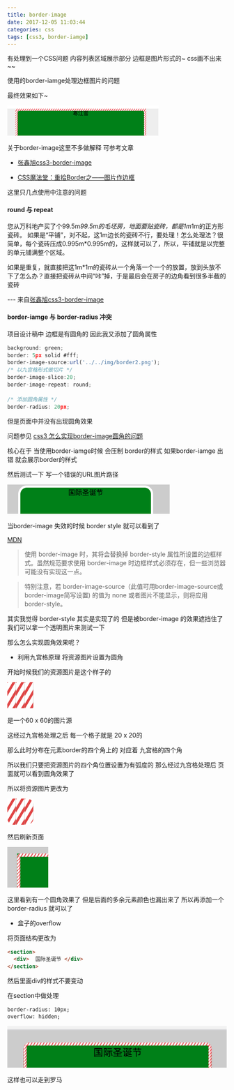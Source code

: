 ```yaml
---
title: border-image
date: 2017-12-05 11:03:44
categories: css
tags: [css3, border-iamge]
---
```


有处理到一个CSS问题 内容列表区域展示部分 边框是图片形式的~ css画不出来~~

<!--more-->

使用的border-iamge处理边框图片的问题

最终效果如下~

![border](/img/borderImage/border1.png)

关于border-image这里不多做解释  可参考文章

* [张鑫旭css3-border-image](http://www.zhangxinxu.com/wordpress/2010/01/css3-border-image/)

* [CSS魔法堂：重拾Border之——图片作边框](https://www.cnblogs.com/fsjohnhuang/p/5449717.html)

这里只几点使用中注意的问题

#### round 与 repeat

您从万科地产买了个99.5m*99.5m的毛坯房，地面要贴瓷砖，都是1m*1m的正方形瓷砖。
  如果是“平铺”，对不起，这1m边长的瓷砖不行，要处理！怎么处理法？很简单，每个瓷砖压成0.995m*0.995m的，这样就可以了，所以，平铺就是以完整的单元铺满整个区域。

  如果是重复，就直接把这1m*1m的瓷砖从一个角落一个一个的放置，放到头放不下了怎么办？直接把瓷砖从中间“咔”掉，于是最后会在房子的边角看到很多半截的瓷砖

 --- 来自[张鑫旭css3-border-image](http://www.zhangxinxu.com/wordpress/2010/01/css3-border-image/)


#### border-iamge 与 border-radius 冲突

项目设计稿中 边框是有圆角的 因此我又添加了圆角属性


```javascript
background: green;
border: 5px solid #fff;
border-image-source:url('../../img/border2.png');
/* 以九宫格形式做切片 */
border-image-slice:20;
border-image-repeat: round;

/* 添加圆角属性 */
border-radius: 20px;
```

但是页面中并没有出现圆角效果

问题参见 [css3 怎么实现border-image圆角的问题](https://segmentfault.com/q/1010000006613100)

核心在于 当使用border-iamge时候 会压制 border的样式  如果border-iamge 出错  就会展示border的样式

然后测试一下  写一个错误的URL图片路径

![border](/img/borderImage/border2.png)

当border-image 失效的时候  border style 就可以看到了

[MDN](https://developer.mozilla.org/zh-CN/docs/Web/CSS/border-image)

> 使用 border-image 时，其将会替换掉 border-style 属性所设置的边框样式。虽然规范要求使用 border-image 时边框样式必须存在，但一些浏览器可能没有实现这一点。

> 特别注意，若 border-image-source（此值可用border-image-source或border-image简写设置) 的值为 none 或者图片不能显示，则将应用 border-style。

其实我觉得 border-style 其实是实现了的 但是被border-image 的效果遮挡住了 我们可以拿一个透明图片来测试一下




那么怎么实现圆角效果呢？

* 利用九宫格原理  将资源图片设置为圆角

开始时候我们的资源图片是这个样子的

![border](/img/borderImage/border4.png)

是一个60 x 60的图片源

这经过九宫格处理之后  每一个格子就是 20 x 20的

那么此时分布在元素border的四个角上的 对应着 九宫格的四个角

所以我们只要把资源图片的四个角位置设置为有弧度的  那么经过九宫格处理后 页面就可以看到圆角效果了

所以将资源图片更改为

![border](/img/borderImage/border3.png)

然后刷新页面

![border](/img/borderImage/border5.png)

这里看到有一个圆角效果了 但是后面的多余元素颜色也漏出来了 所以再添加一个 border-radius 就可以了

* 盒子的overflow

将页面结构更改为

```html
<section>
  <div>  国际圣诞节 </div>
</section>
```

然后里面div的样式不要变动

在section中做处理

```css3
border-radius: 10px;
overflow: hidden;
```

![border](/img/borderImage/border6.png)

这样也可以走到罗马
